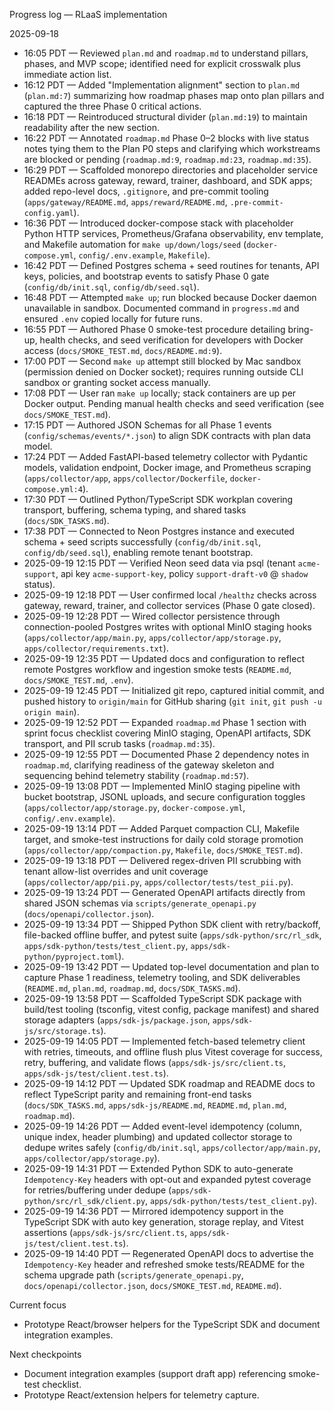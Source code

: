 Progress log — RLaaS implementation

2025-09-18
- 16:05 PDT — Reviewed `plan.md` and `roadmap.md` to understand pillars, phases, and MVP scope; identified need for explicit crosswalk plus immediate action list.
- 16:12 PDT — Added "Implementation alignment" section to `plan.md` (`plan.md:7`) summarizing how roadmap phases map onto plan pillars and captured the three Phase 0 critical actions.
- 16:18 PDT — Reintroduced structural divider (`plan.md:19`) to maintain readability after the new section.
- 16:22 PDT — Annotated `roadmap.md` Phase 0–2 blocks with live status notes tying them to the Plan P0 steps and clarifying which workstreams are blocked or pending (`roadmap.md:9`, `roadmap.md:23`, `roadmap.md:35`).
- 16:29 PDT — Scaffolded monorepo directories and placeholder service READMEs across gateway, reward, trainer, dashboard, and SDK apps; added repo-level docs, `.gitignore`, and pre-commit tooling (`apps/gateway/README.md`, `apps/reward/README.md`, `.pre-commit-config.yaml`).
- 16:36 PDT — Introduced docker-compose stack with placeholder Python HTTP services, Prometheus/Grafana observability, env template, and Makefile automation for `make up/down/logs/seed` (`docker-compose.yml`, `config/.env.example`, `Makefile`).
- 16:42 PDT — Defined Postgres schema + seed routines for tenants, API keys, policies, and bootstrap events to satisfy Phase 0 gate (`config/db/init.sql`, `config/db/seed.sql`).
- 16:48 PDT — Attempted `make up`; run blocked because Docker daemon unavailable in sandbox. Documented command in `progress.md` and ensured `.env` copied locally for future runs.
- 16:55 PDT — Authored Phase 0 smoke-test procedure detailing bring-up, health checks, and seed verification for developers with Docker access (`docs/SMOKE_TEST.md`, `docs/README.md:9`).
- 17:00 PDT — Second `make up` attempt still blocked by Mac sandbox (permission denied on Docker socket); requires running outside CLI sandbox or granting socket access manually.
- 17:08 PDT — User ran `make up` locally; stack containers are up per Docker output. Pending manual health checks and seed verification (see `docs/SMOKE_TEST.md`).
- 17:15 PDT — Authored JSON Schemas for all Phase 1 events (`config/schemas/events/*.json`) to align SDK contracts with plan data model.
- 17:24 PDT — Added FastAPI-based telemetry collector with Pydantic models, validation endpoint, Docker image, and Prometheus scraping (`apps/collector/app`, `apps/collector/Dockerfile`, `docker-compose.yml:4`).
- 17:30 PDT — Outlined Python/TypeScript SDK workplan covering transport, buffering, schema typing, and shared tasks (`docs/SDK_TASKS.md`).
- 17:38 PDT — Connected to Neon Postgres instance and executed schema + seed scripts successfully (`config/db/init.sql`, `config/db/seed.sql`), enabling remote tenant bootstrap.
- 2025-09-19 12:15 PDT — Verified Neon seed data via psql (tenant `acme-support`, api key `acme-support-key`, policy `support-draft-v0` @ `shadow` status).
- 2025-09-19 12:18 PDT — User confirmed local `/healthz` checks across gateway, reward, trainer, and collector services (Phase 0 gate closed).
- 2025-09-19 12:28 PDT — Wired collector persistence through connection-pooled Postgres writes with optional MinIO staging hooks (`apps/collector/app/main.py`, `apps/collector/app/storage.py`, `apps/collector/requirements.txt`).
- 2025-09-19 12:35 PDT — Updated docs and configuration to reflect remote Postgres workflow and ingestion smoke tests (`README.md`, `docs/SMOKE_TEST.md`, `.env`).
- 2025-09-19 12:45 PDT — Initialized git repo, captured initial commit, and pushed history to `origin/main` for GitHub sharing (`git init`, `git push -u origin main`).
- 2025-09-19 12:52 PDT — Expanded `roadmap.md` Phase 1 section with sprint focus checklist covering MinIO staging, OpenAPI artifacts, SDK transport, and PII scrub tasks (`roadmap.md:35`).
- 2025-09-19 12:55 PDT — Documented Phase 2 dependency notes in `roadmap.md`, clarifying readiness of the gateway skeleton and sequencing behind telemetry stability (`roadmap.md:57`).
- 2025-09-19 13:08 PDT — Implemented MinIO staging pipeline with bucket bootstrap, JSONL uploads, and secure configuration toggles (`apps/collector/app/storage.py`, `docker-compose.yml`, `config/.env.example`).
- 2025-09-19 13:14 PDT — Added Parquet compaction CLI, Makefile target, and smoke-test instructions for daily cold storage promotion (`apps/collector/app/compaction.py`, `Makefile`, `docs/SMOKE_TEST.md`).
- 2025-09-19 13:18 PDT — Delivered regex-driven PII scrubbing with tenant allow-list overrides and unit coverage (`apps/collector/app/pii.py`, `apps/collector/tests/test_pii.py`).
- 2025-09-19 13:24 PDT — Generated OpenAPI artifacts directly from shared JSON schemas via `scripts/generate_openapi.py` (`docs/openapi/collector.json`).
- 2025-09-19 13:34 PDT — Shipped Python SDK client with retry/backoff, file-backed offline buffer, and pytest suite (`apps/sdk-python/src/rl_sdk`, `apps/sdk-python/tests/test_client.py`, `apps/sdk-python/pyproject.toml`).
- 2025-09-19 13:42 PDT — Updated top-level documentation and plan to capture Phase 1 readiness, telemetry tooling, and SDK deliverables (`README.md`, `plan.md`, `roadmap.md`, `docs/SDK_TASKS.md`).
- 2025-09-19 13:58 PDT — Scaffolded TypeScript SDK package with build/test tooling (tsconfig, vitest config, package manifest) and shared storage adapters (`apps/sdk-js/package.json`, `apps/sdk-js/src/storage.ts`).
- 2025-09-19 14:05 PDT — Implemented fetch-based telemetry client with retries, timeouts, and offline flush plus Vitest coverage for success, retry, buffering, and validate flows (`apps/sdk-js/src/client.ts`, `apps/sdk-js/test/client.test.ts`).
- 2025-09-19 14:12 PDT — Updated SDK roadmap and README docs to reflect TypeScript parity and remaining front-end tasks (`docs/SDK_TASKS.md`, `apps/sdk-js/README.md`, `README.md`, `plan.md`, `roadmap.md`).
- 2025-09-19 14:26 PDT — Added event-level idempotency (column, unique index, header plumbing) and updated collector storage to dedupe writes safely (`config/db/init.sql`, `apps/collector/app/main.py`, `apps/collector/app/storage.py`).
- 2025-09-19 14:31 PDT — Extended Python SDK to auto-generate `Idempotency-Key` headers with opt-out and expanded pytest coverage for retries/buffering under dedupe (`apps/sdk-python/src/rl_sdk/client.py`, `apps/sdk-python/tests/test_client.py`).
- 2025-09-19 14:36 PDT — Mirrored idempotency support in the TypeScript SDK with auto key generation, storage replay, and Vitest assertions (`apps/sdk-js/src/client.ts`, `apps/sdk-js/test/client.test.ts`).
- 2025-09-19 14:40 PDT — Regenerated OpenAPI docs to advertise the `Idempotency-Key` header and refreshed smoke tests/README for the schema upgrade path (`scripts/generate_openapi.py`, `docs/openapi/collector.json`, `docs/SMOKE_TEST.md`, `README.md`).

Current focus
- Prototype React/browser helpers for the TypeScript SDK and document integration examples.

Next checkpoints
- Document integration examples (support draft app) referencing smoke-test checklist.
- Prototype React/extension helpers for telemetry capture.
